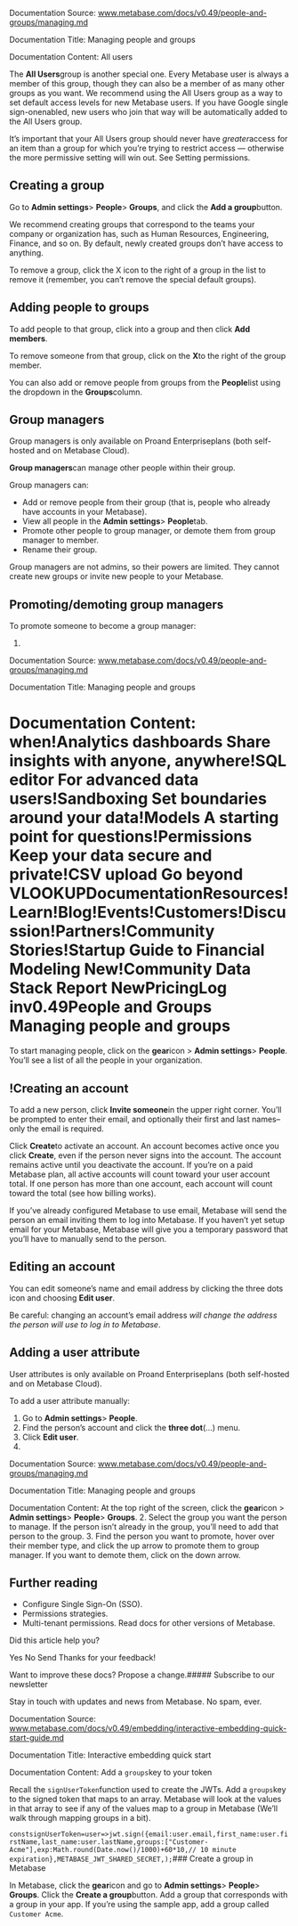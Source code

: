 Documentation Source:
www.metabase.com/docs/v0.49/people-and-groups/managing.md

Documentation Title:
Managing people and groups

Documentation Content:
All users

The **All Users**group is another special one. Every Metabase user is always a member of this group, though they can also be a member of as many other groups as you want. We recommend using the All Users group as a way to set default access levels for new Metabase users. If you have Google single sign-onenabled, new users who join that way will be automatically added to the All Users group.

It’s important that your All Users group should never have *greater*access for an item than a group for which you’re trying to restrict access — otherwise the more permissive setting will win out. See Setting permissions.

Creating a group
----------------

Go to **Admin settings**> **People**> **Groups**, and click the **Add a group**button.

We recommend creating groups that correspond to the teams your company or organization has, such as Human Resources, Engineering, Finance, and so on. By default, newly created groups don’t have access to anything.

To remove a group, click the X icon to the right of a group in the list to remove it (remember, you can’t remove the special default groups).

Adding people to groups
-----------------------

To add people to that group, click into a group and then click **Add members**.

To remove someone from that group, click on the **X**to the right of the group member.

You can also add or remove people from groups from the **People**list using the dropdown in the **Groups**column.

Group managers
--------------

Group managers is only available on Proand Enterpriseplans (both self-hosted and on Metabase Cloud).

**Group managers**can manage other people within their group.

Group managers can:

* Add or remove people from their group (that is, people who already have accounts in your Metabase).
* View all people in the **Admin settings**> **People**tab.
* Promote other people to group manager, or demote them from group manager to member.
* Rename their group.

Group managers are not admins, so their powers are limited. They cannot create new groups or invite new people to your Metabase.

Promoting/demoting group managers
---------------------------------

To promote someone to become a group manager:

1.



Documentation Source:
www.metabase.com/docs/v0.49/people-and-groups/managing.md

Documentation Title:
Managing people and groups

Documentation Content:
when!Analytics dashboards
 Share insights with anyone, anywhere!SQL editor
 For advanced data users!Sandboxing
 Set boundaries around your data!Models
 A starting point for questions!Permissions
 Keep your data secure and private!CSV upload
 Go beyond VLOOKUPDocumentationResources!Learn!Blog!Events!Customers!Discussion!Partners!Community Stories!Startup Guide to Financial Modeling
 New!Community Data Stack Report
 NewPricingLog inv0.49People and Groups
Managing people and groups
==========================

To start managing people, click on the **gear**icon > **Admin settings**> **People**. You’ll see a list of all the people in your organization.

!Creating an account
-------------------

To add a new person, click **Invite someone**in the upper right corner. You’ll be prompted to enter their email, and optionally their first and last names–only the email is required.

Click **Create**to activate an account. An account becomes active once you click **Create**, even if the person never signs into the account. The account remains active until you deactivate the account. If you’re on a paid Metabase plan, all active accounts will count toward your user account total. If one person has more than one account, each account will count toward the total (see how billing works).

If you’ve already configured Metabase to use email, Metabase will send the person an email inviting them to log into Metabase. If you haven’t yet setup email for your Metabase, Metabase will give you a temporary password that you’ll have to manually send to the person.

Editing an account
------------------

You can edit someone’s name and email address by clicking the three dots icon and choosing **Edit user**.

Be careful: changing an account’s email address *will change the address the person will use to log in to Metabase*.

Adding a user attribute
-----------------------

User attributes is only available on Proand Enterpriseplans (both self-hosted and on Metabase Cloud).

To add a user attribute manually:

1. Go to **Admin settings**> **People**.
2. Find the person’s account and click the **three dot**(…) menu.
3. Click **Edit user**.
4.



Documentation Source:
www.metabase.com/docs/v0.49/people-and-groups/managing.md

Documentation Title:
Managing people and groups

Documentation Content:
At the top right of the screen, click the **gear**icon > **Admin settings**> **People**> **Groups**.
2. Select the group you want the person to manage. If the person isn’t already in the group, you’ll need to add that person to the group.
3. Find the person you want to promote, hover over their member type, and click the up arrow to promote them to group manager. If you want to demote them, click on the down arrow.

Further reading
---------------

* Configure Single Sign-On (SSO).
* Permissions strategies.
* Multi-tenant permissions.
Read docs for other versions of Metabase.
 

Did this article help you?
 

Yes
 No
 Send
 Thanks for your feedback!

Want to improve these docs? Propose a change.##### Subscribe to our newsletter

Stay in touch with updates and news from Metabase. No spam, ever.



Documentation Source:
www.metabase.com/docs/v0.49/embedding/interactive-embedding-quick-start-guide.md

Documentation Title:
Interactive embedding quick start

Documentation Content:
Add a `groups`key to your token

Recall the `signUserToken`function used to create the JWTs. Add a `groups`key to the signed token that maps to an array. Metabase will look at the values in that array to see if any of the values map to a group in Metabase (We’ll walk through mapping groups in a bit).

`constsignUserToken=user=>jwt.sign({email:user.email,first_name:user.firstName,last_name:user.lastName,groups:["Customer-Acme"],exp:Math.round(Date.now()/1000)+60*10,// 10 minute expiration},METABASE_JWT_SHARED_SECRET,);`### Create a group in Metabase

In Metabase, click the **gear**icon and go to **Admin settings**> **People**> **Groups**. Click the **Create a group**button. Add a group that corresponds with a group in your app. If you’re using the sample app, add a group called `Customer Acme`.



